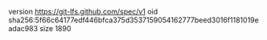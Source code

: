 version https://git-lfs.github.com/spec/v1
oid sha256:5f66c64177edf446bfca375d3537159054162777beed3016f1181019eadac983
size 1890
